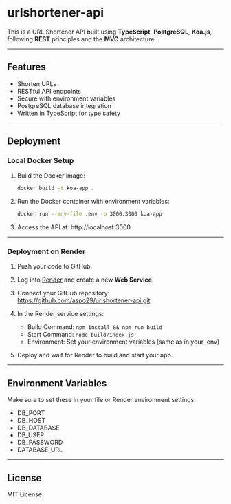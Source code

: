 # urlshortener-api

This is a URL Shortener API built using **TypeScript**, **PostgreSQL**, **Koa.js**, following **REST** principles and the **MVC** architecture.

---

## Features

- Shorten URLs
- RESTful API endpoints
- Secure with environment variables
- PostgreSQL database integration
- Written in TypeScript for type safety

---

## Deployment

### Local Docker Setup

1. Build the Docker image:

   ```bash
   docker build -t koa-app .
   ```

2. Run the Docker container with environment variables:

   ```bash
   docker run --env-file .env -p 3000:3000 koa-app
   ```

3. Access the API at: http://localhost:3000

---

### Deployment on Render

1. Push your code to GitHub.

2. Log into [Render](https://render.com) and create a new **Web Service**.

3. Connect your GitHub repository: https://github.com/aspo29/urlshortener-api.git

4. In the Render service settings:

   - Build Command: `npm install && npm run build`
   - Start Command: `node build/index.js`
   - Environment: Set your environment variables (same as in your .env)

5. Deploy and wait for Render to build and start your app.

---

## Environment Variables

Make sure to set these in your  file or Render environment settings:

- DB_PORT
- DB_HOST
- DB_DATABASE
- DB_USER
- DB_PASSWORD
- DATABASE_URL

---

## License

MIT License

